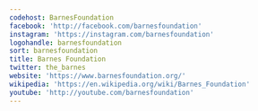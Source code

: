 ```yaml
---
codehost: BarnesFoundation
facebook: 'http://facebook.com/barnesfoundation'
instagram: 'https://instagram.com/barnesfoundation'
logohandle: barnesfoundation
sort: barnesfoundation
title: Barnes Foundation
twitter: the_barnes
website: 'https://www.barnesfoundation.org/'
wikipedia: 'https://en.wikipedia.org/wiki/Barnes_Foundation'
youtube: 'http://youtube.com/barnesfoundation'
---
```


